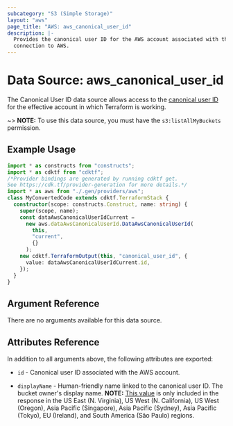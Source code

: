 ```yaml
---
subcategory: "S3 (Simple Storage)"
layout: "aws"
page_title: "AWS: aws_canonical_user_id"
description: |-
  Provides the canonical user ID for the AWS account associated with the provider
  connection to AWS.
---
```


# Data Source: aws_canonical_user_id

The Canonical User ID data source allows access to the [canonical user ID](http://docs.aws.amazon.com/general/latest/gr/acct-identifiers.html)
for the effective account in which Terraform is working.  

~> **NOTE:** To use this data source, you must have the `s3:listAllMyBuckets` permission.

## Example Usage

```typescript
import * as constructs from "constructs";
import * as cdktf from "cdktf";
/*Provider bindings are generated by running cdktf get.
See https://cdk.tf/provider-generation for more details.*/
import * as aws from "./.gen/providers/aws";
class MyConvertedCode extends cdktf.TerraformStack {
  constructor(scope: constructs.Construct, name: string) {
    super(scope, name);
    const dataAwsCanonicalUserIdCurrent =
      new aws.dataAwsCanonicalUserId.DataAwsCanonicalUserId(
        this,
        "current",
        {}
      );
    new cdktf.TerraformOutput(this, "canonical_user_id", {
      value: dataAwsCanonicalUserIdCurrent.id,
    });
  }
}

```

## Argument Reference

There are no arguments available for this data source.

## Attributes Reference

In addition to all arguments above, the following attributes are exported:

* `id` - Canonical user ID associated with the AWS account.

* `displayName` - Human-friendly name linked to the canonical user ID. The bucket owner's display name. **NOTE:** [This value](https://docs.aws.amazon.com/AmazonS3/latest/API/RESTServiceGET.html) is only included in the response in the US East (N. Virginia), US West (N. California), US West (Oregon), Asia Pacific (Singapore), Asia Pacific (Sydney), Asia Pacific (Tokyo), EU (Ireland), and South America (São Paulo) regions.

<!-- cache-key: cdktf-0.17.0-pre.15 input-1193ffa28fbc3bc4792098510c96402fda142cabae3dc4732be89aa6820339c7 -->